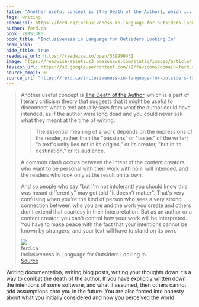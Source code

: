 ```yaml
---
title: "Another useful concept is [The Death of the Author], which i..."
tags: writing
canonical: https://ferd.ca/inclusiveness-in-language-for-outsiders-looking-in.html
author: ferd.ca
book: 29851386
book_title: "Inclusiveness in Language for Outsiders Looking In"
book_asin: 
hide_title: true
readwise_url: https://readwise.io/open/559990431
image: https://readwise-assets.s3.amazonaws.com/static/images/article4.6bc1851654a0.png
favicon_url: https://s2.googleusercontent.com/s2/favicons?domain=ferd.ca
source_emoji: 🌐
source_url: "https://ferd.ca/inclusiveness-in-language-for-outsiders-looking-in.html#:~:text=Another%20useful%20concept,on%20its%20own."
---
```


> Another useful concept is [The Death of the Author](https://en.wikipedia.org/wiki/The_Death_of_the_Author), which is a part of literary criticism theory that suggests that it might be useful to disconnect what a text actually says from what the author could have intended, as if the author were long dead and you could never ask what they meant at the time of writing:
> 
> > The essential meaning of a work depends on the impressions of the reader, rather than the "passions" or "tastes" of the writer; "a text's unity lies not in its origins," or its creator, "but in its destination," or its audience.
> 
> A common clash occurs between the intent of the content creators, who want to be personal with their work with no ill will intended, and the readers who look only at the result on its own.
> 
> And so people who say "but I'm not intolerant! you should know this was meant differently" may get told "it doesn't matter". That's very confusing when you're the kind of person who sees a very strong connection between who you are and the work you create and others don't extend that courtesy in their interpretation. But as an author or a content creator, you can't control how your work will be interpreted. You have to make peace with the fact that your intentions cannot be known by strangers, and your text will have to stand on its own.
> <div class="quoteback-footer"><div class="quoteback-avatar"><img class="mini-favicon" src="https://s2.googleusercontent.com/s2/favicons?domain=ferd.ca"></div><div class="quoteback-metadata"><div class="metadata-inner"><span style="display:none">FROM:</span><div aria-label="ferd.ca" class="quoteback-author"> ferd.ca</div><div aria-label="Inclusiveness in Language for Outsiders Looking In" class="quoteback-title"> Inclusiveness in Language for Outsiders Looking In</div></div></div><div class="quoteback-backlink"><a target="_blank" aria-label="go to the full text of this quotation" rel="noopener" href="https://ferd.ca/inclusiveness-in-language-for-outsiders-looking-in.html#:~:text=Another%20useful%20concept,on%20its%20own." class="quoteback-arrow"> Source</a></div></div>

Writing documentation, writing blog posts, writing your thoughts down: t’s a way to combat the death of the author. If you have explicitly written down the intentions of some software, and what it assumed, then others cannot add assumptions onto you in the future. You are also forced into honesty about what you initially considered and how you perceived the world. 